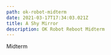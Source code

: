 ```yaml
---
path: ok-robot-midterm
date: 2021-03-17T17:34:03.021Z
title: A Shy Mirror
description: OK Robot Reboot Midterm
---
```

Midterm 